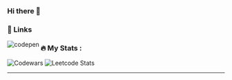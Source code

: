 ### Hi there 👋


### :link: Links

[<img align="left" alt="codepen" src="https://img.shields.io/badge/Codepen-000000?style=for-the-badge&logo=codepen&logoColor=white" />][codepen]

### :fire: My Stats :

![Codewars](https://github.r2v.ch/codewars?user=imason5&stroke=grey)
![Leetcode Stats](https://leetcard.imason5/.cool/imason5/)


---

[codepen]:https://codepen.io/imason5


<!--
**imason5/imason5** is a ✨ _special_ ✨ repository because its `README.md` (this file) appears on your GitHub profile.

Here are some ideas to get you started:

- 🔭 I’m currently working on ...
- 🌱 I’m currently learning ...
- 👯 I’m looking to collaborate on ...
- 🤔 I’m looking for help with ...
- 💬 Ask me about ...
- 📫 How to reach me: ...
- 😄 Pronouns: ...
- ⚡ Fun fact: ...
-->
